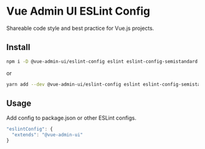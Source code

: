 # Vue Admin UI ESLint Config

Shareable code style and best practice for Vue.js projects.

## Install

```sh
npm i -D @vue-admin-ui/eslint-config eslint eslint-config-semistandard eslint-config-standard eslint-plugin-compat eslint-plugin-import eslint-plugin-node eslint-plugin-promise eslint-plugin-vue
```

or

```sh
yarn add --dev @vue-admin-ui/eslint-config eslint eslint-config-semistandard eslint-config-standard eslint-plugin-compat eslint-plugin-import eslint-plugin-node eslint-plugin-promise eslint-plugin-vue
```

## Usage

Add config to package.json or other ESLint configs.

```js
"eslintConfig": {
  "extends": "@vue-admin-ui"
}
```
